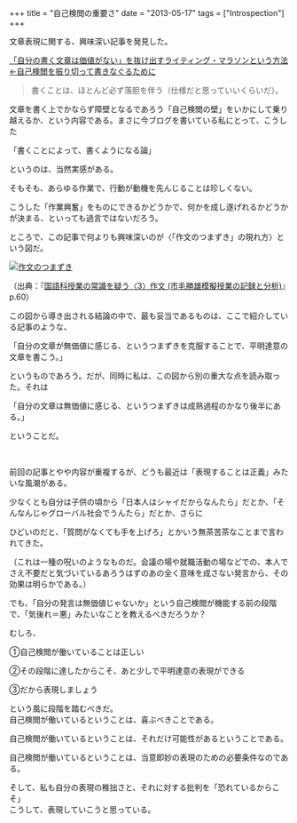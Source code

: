 +++
title = "自己検閲の重要さ"
date = "2013-05-17"
tags = ["Introspection"]
+++

文章表現に関する、興味深い記事を発見した。

<a id="685" name="685"></a>[「自分の書く文章は価値がない」を抜け出すライティング・マラソンという方法←自己検閲を振り切って書きなぐるために][]

> 書くことは、ほとんど必ず落胆を伴う（仕様だと思っていいくらいだ）。

文章を書く上でかならず障壁となるであろう「自己検閲の壁」をいかにして乗り越えるか、という内容である。まさに今ブログを書いている私にとって、こうした

「書くことによって、書くようになる論」

というのは、当然実感がある。

そもそも、あらゆる作業で、行動が動機を先んじることは珍しくない。  

こうした「作業興奮」をものにできるかどうかで、何かを成し遂げれるかどうかが決まる、といっても過言ではないだろう。  

ところで、この記事で何よりも興味深いのが〈「作文のつまずき」の現れ方〉という図だ。

[![作文のつまずき][]][作文のつまずき]

（出典：『[国語科授業の常識を疑う〈3〉作文
(市毛勝雄模擬授業の記録と分析)][]』p.60）

この図から導き出される結論の中で、最も妥当であるものは、ここで紹介している記事のような、

「自分の文章が無価値に感じる、というつまずきを克服することで、平明達意の文章を書こう。」

というものであろう。だが、同時に私は、この図から別の重大な点を読み取った。それは

「自分の文章は無価値に感じる、というつまずきは成熟過程のかなり後半にある。」

ということだ。

 

前回の記事とやや内容が重複するが、どうも最近は「表現することは正義」みたいな風潮がある。  

少なくとも自分は子供の頃から「日本人はシャイだからなんたら」だとか、「そんなんじゃグローバル社会でうんたら」だとか、さらに  

ひどいのだと、「質問がなくても手を上げろ」とかいう無茶苦茶なことまで言われてきた。

（これは一種の呪いのようなものだ。会議の場や就職活動の場などでの、本人でさえ不要だと気づいているあろうはずのあの全く意味を成さない発言から、その効果は明らかである。）

でも、「自分の発言は無価値じゃないか」という自己検閲が機能する前の段階で、「気後れ＝悪」みたいなことを教えるべきだろうか？

むしろ、

①自己検閲が働いていることは正しい

②その段階に達したからこそ、あと少しで平明達意の表現ができる

③だから表現しましょう

という風に段階を踏むべきだ。  
自己検閲が働いているということは、喜ぶべきことである。  

自己検閲が働いているということは、それだけ可能性があるということである。  

自己検閲が働いているということは、当意即妙の表現のための必要条件なのである。

そして、私も自分の表現の稚拙さと、それに対する批判を「恐れているからこそ」  
こうして、表現していこうと思っている。

  [「自分の書く文章は価値がない」を抜け出すライティング・マラソンという方法←自己検閲を振り切って書きなぐるために]: http://readingmonkey.blog45.fc2.com/blog-entry-685.html
  [作文のつまずき]: /images/sakubunno-tsumazuki.png
  [国語科授業の常識を疑う〈3〉作文 (市毛勝雄模擬授業の記録と分析)]: http://www.amazon.co.jp/exec/obidos/ASIN/4183513081/readingmonkey-22/ref=nosim/
